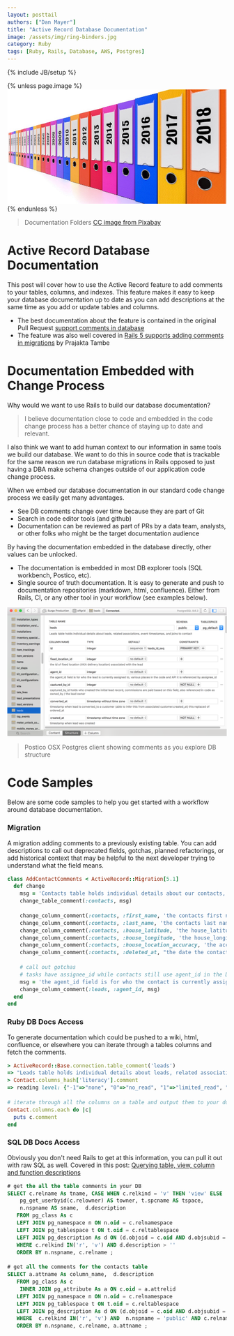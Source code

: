 ```yaml
---
layout: posttail
authors: ["Dan Mayer"]
title: "Active Record Database Documentation"
image: /assets/img/ring-binders.jpg
category: Ruby
tags: [Ruby, Rails, Database, AWS, Postgres]
---
```

{% include JB/setup %}


{% unless page.image %}
![Database Documentation](/assets/img/ring-binders.jpg)
{% endunless %}
> Documentation Folders [CC image from Pixabay](https://pixabay.com/en/ring-binders-aligned-organization-2654130/)

# Active Record Database Documentation

This post will cover how to use the Active Record feature to add comments to your tables, columns, and indexes. This feature makes it easy to keep your database documentation up to date as you can add descriptions at the same time as you add or update tables and columns.

* The best documentation about the feature is contained in the original Pull Request [support comments in database](https://github.com/rails/rails/pull/22911)
* The feature was also well covered in [Rails 5 supports adding comments in migrations](https://blog.bigbinary.com/2016/06/21/rails-5-supports-adding-comments-migrations.html) by Prajakta Tambe


# Documentation Embedded with Change Process

Why would we want to use Rails to build our database documentation? 

> I believe documentation close to code and embedded in the code change process has a better chance of staying up to date and relevant.

I also think we want to add human context to our information in same tools we build our database. We want to do this in source code that is trackable for the same reason we run database migrations in Rails opposed to just having a DBA make schema changes outside of our application code change process.

When we embed our database documentation in our standard code change process we easily get many advantages.

* See <!--more--> DB comments change over time because they are part of Git
* Search in code editor tools (and github)
* Documentation can be reviewed as part of PRs by a data team, analysts, or other folks who might be the target documentation audience

By having the documentation embedded in the database directly, other values can be unlocked.

* The documentation is embedded in most DB explorer tools (SQL workbench, Postico, etc).
* Single source of truth documentation. It is easy to generate and push to documentation repositories (markdown, html, confluence). Either from Rails, CI, or any other tool in your workflow (see examples below). 

![Database Documentation in Postico](/assets/img/postico_coments.png)
> Postico OSX Postgres client showing comments as you explore DB structure
 
# Code Samples

Below are some code samples to help you get started with a workflow around database documentation.

### Migration

A migration adding comments to a previously existing table. You can add descriptions to call out deprecated fields, gotchas, planned refactorings, or add historical context that may be helpful to the next developer trying to understand what the field means.

```ruby
class AddContactComments < ActiveRecord::Migration[5.1]
  def change
    msg = 'Contacts table holds individual details about our contacts, it is associated with leads and customers'
    change_table_comment(:contacts, msg)

    change_column_comment(:contacts, :first_name, 'the contacts first name')
    change_column_comment(:contacts, :last_name, 'the contacts last name')
    change_column_comment(:contacts, :house_latitude, 'the house_latitude the contact lives at')
    change_column_comment(:contacts, :house_longitude, 'the house_longitude the contact lives at')
    change_column_comment(:contacts, :house_location_accuracy, 'the accuracy range we captured the GPS with')
    change_column_comment(:contacts, :deleted_at, "the date the contact was 'hidden' from our DB")
    
    # call out gotchas
    # tasks have assignee_id while contacts still use agent_id in the DB, this is a recommended refactoring
    msg = 'the agent_id field is for who the contact is currently assigned to, various places in the code and API it is referenced by assignee_id'
    change_column_comment(:leads, :agent_id, msg)
  end
end
```

### Ruby DB Docs Access

To generate documentation which could be pushed to a wiki, html, confluence, or elsewhere you can iterate through a tables columns and fetch the comments.

```ruby
> ActiveRecord::Base.connection.table_comment('leads')
=> "Leads table holds individual details about leads, related associations, event timestamps, and joins to contact"	
> Contact.columns_hash['literacy'].comment
=> reading level: {"-1"=>"none", "0"=>"no_read", "1"=>"limited_read", "2"=>"read_fluent", "none"=>"none", "no_read"=>"no_read", "limited_read"=>"limited_read", "read_fluent"=>"read_fluent"}

# iterate through all the columns on a table and output them to your documentation file or API
Contact.columns.each do |c|
  puts c.comment 
end
```

### SQL DB Docs Access

Obviously you don't need Rails to get at this information, you can pull it out with raw SQL as well. Covered in this post: [Querying table, view, column and function descriptions](http://www.postgresonline.com/journal/archives/215-Querying-table,-view,-column-and-function-descriptions.html)

```sql
# get the all the table comments in your DB
SELECT c.relname As tname, CASE WHEN c.relkind = 'v' THEN 'view' ELSE 'table' END As type, 
    pg_get_userbyid(c.relowner) AS towner, t.spcname AS tspace, 
    n.nspname AS sname,  d.description
   FROM pg_class As c
   LEFT JOIN pg_namespace n ON n.oid = c.relnamespace
   LEFT JOIN pg_tablespace t ON t.oid = c.reltablespace
   LEFT JOIN pg_description As d ON (d.objoid = c.oid AND d.objsubid = 0)
   WHERE c.relkind IN('r', 'v') AND d.description > ''
   ORDER BY n.nspname, c.relname ;

# get all the comments for the contacts table
SELECT a.attname As column_name,  d.description
   FROM pg_class As c
    INNER JOIN pg_attribute As a ON c.oid = a.attrelid
   LEFT JOIN pg_namespace n ON n.oid = c.relnamespace
   LEFT JOIN pg_tablespace t ON t.oid = c.reltablespace
   LEFT JOIN pg_description As d ON (d.objoid = c.oid AND d.objsubid = a.attnum)
   WHERE  c.relkind IN('r', 'v') AND  n.nspname = 'public' AND c.relname = 'contacts'
   ORDER BY n.nspname, c.relname, a.attname ;
```